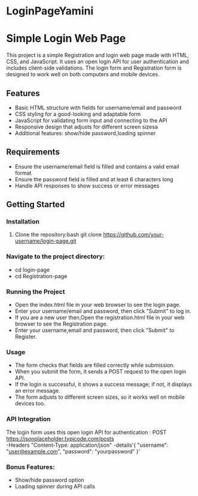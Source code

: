 # LoginPageYamini
# Simple Login Web Page
This project is a simple Registration and login web page made with HTML, CSS, and JavaScript. It uses an open login API for user authentication and includes client-side validations. The login form and Registration form is designed to work well on both computers and mobile devices.

## Features
- Basic HTML structure with fields for username/email and password
- CSS styling for a good-looking and adaptable form
- JavaScript for validating form input and connecting to the API
- Responsive design that adjusts for different screen sizesa
- Additional features:
  show/hide password,loading spinner

## Requirements
- Ensure the username/email field is filled and contains a valid email format
- Ensure the password field is filled and at least 6 characters long
- Handle API responses to show success or error messages

## Getting Started
### Installation
1. Clone the repository:bash git clone https://github.com/your-username/login-page.git

### Navigate to the project directory:
- cd login-page
- cd Registration-page

### Running the Project
- Open the index.html file in your web browser to see the login page.
- Enter your username/email and password, then click "Submit" to log in.
- If you are a new user then,Open the registration.html file in your web browser to see the Registration page.
- Enter your username,email and password, then click "Submit" to Register.

### Usage
- The form checks that fields are filled correctly while submission.
- When you submit the form, it sends a POST request to the open login API.
- If the login is successful, it shows a success message; if not, it displays an error message.
- The form adjusts to different screen sizes, so it works well on mobile devices too.

### API Integration
The login form uses this open login API for authentication : POST https://jsonplaceholder.typicode.com/posts \
-Headers "Content-Type: application/json" 
-details'{
"username": "user@example.com",
"password": "yourpassword"
}'

### Bonus Features:
- Show/hide password option
- Loading spinner during API calls
